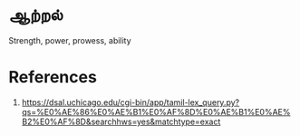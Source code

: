 # ஆற்றல்

Strength, power, prowess, ability

# References
1. https://dsal.uchicago.edu/cgi-bin/app/tamil-lex_query.py?qs=%E0%AE%86%E0%AE%B1%E0%AF%8D%E0%AE%B1%E0%AE%B2%E0%AF%8D&searchhws=yes&matchtype=exact
